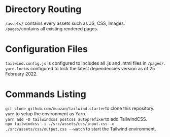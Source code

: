 # Directory Routing
`/assets/` contains every assets such as JS, CSS, Images.<br>
`/pages/`contains all existing rendered pages.

# Configuration Files
`tailwind.config.js` is configured to includes all .js and .html files in `/pages/`.<br>
`yarn.lock`is configured to lock the latest dependencies version as of 25 February 2022.<br>

# Commands Listing
`git clone github.com/muuzan/tailwind.starter`to clone this repository.<br>
`yarn` to setup the environment as Yarn.<br>
`yarn add -D tailwindcss postcss autoprefixer`to add TailwindCSS.<br>
`npx tailwindcss -i ./src/assets/css/input.css -o ./src/assets/css/output.css --watch` to start the Tailwind environment.
